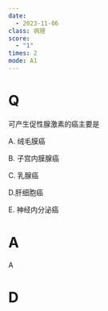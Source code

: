 ```yaml
---
date:
  - 2023-11-06
class: 病理
score:
  - "1"
times: 2
mode: A1
---
```



# Q
可产生促性腺激素的癌主要是

A. 绒毛膜癌

B. 子宫内膜腺癌

C. 乳腺癌

D.肝细胞癌

E. 神经内分泌癌


# A
A





# D